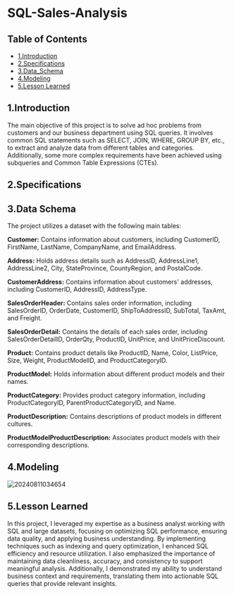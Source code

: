 # SQL-Sales-Analysis
## Table of Contents
- [1.Introduction](#1Introduction)
- [2.Specifications](#2Specifications)
- [3.Data_Schema](#3Data_Schema)
- [4.Modeling](#4Modeling)
- [5.Lesson Learned](#5Lesson-Learned)
## 1.Introduction
The main objective of this project is to solve ad hoc problems from customers and our business department using SQL queries. It involves common SQL statements such as SELECT, JOIN, WHERE, GROUP BY, etc., to extract and analyze data from different tables and categories. Additionally, some more complex requirements have been achieved using subqueries and Common Table Expressions (CTEs).
## 2.Specifications
 
## 3.Data Schema
The project utilizes a dataset with the following main tables:

**Customer:** Contains information about customers, including CustomerID, FirstName, LastName, CompanyName, and EmailAddress.

**Address:** Holds address details such as AddressID, AddressLine1, AddressLine2, City, StateProvince, CountyRegion, and PostalCode.

**CustomerAddress:** Contains information about customers' addresses, including CustomerID, AddressID, AddressType.

**SalesOrderHeader:** Contains sales order information, including SalesOrderID, OrderDate, CustomerID, ShipToAddressID, SubTotal, TaxAmt, and Freight.

**SalesOrderDetail:** Contains the details of each sales order, including SalesOrderDetailID, OrderQty, ProductID, UnitPrice, and UnitPriceDiscount.

**Product:** Contains product details like ProductID, Name, Color, ListPrice, Size, Weight, ProductModelID, and ProductCategoryID.

**ProductModel:** Holds information about different product models and their names.

**ProductCategory:** Provides product category information, including ProductCategoryID, ParentProductCategoryID, and Name.

**ProductDescription:** Contains descriptions of product models in different cultures.

**ProductModelProductDescription:** Associates product models with their corresponding descriptions.
## 4.Modeling 
![20240811034654](https://github.com/user-attachments/assets/4f58b234-dfad-4eef-b1a2-7495d0da9797)

## 5.Lesson Learned
In this project, I leveraged my expertise as a business analyst working with SQL and large datasets, focusing on optimizing SQL performance, ensuring data quality, and applying business understanding. By implementing techniques such as indexing and query optimization, I enhanced SQL efficiency and resource utilization. I also emphasized the importance of maintaining data cleanliness, accuracy, and consistency to support meaningful analysis. Additionally, I demonstrated my ability to understand business context and requirements, translating them into actionable SQL queries that provide relevant insights.
